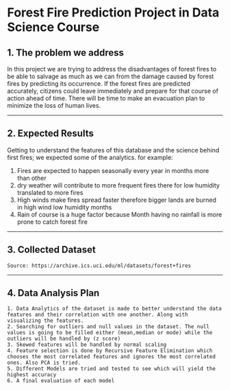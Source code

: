 # Forest Fire Prediction Project in Data Science Course

## 1. The problem we address 
In this project we are trying to address the disadvantages of forest fires to be able to salvage as much as we can from the damage caused by forest fires by predicting its occurrence. If the forest fires are predicted accurately, citizens could leave immediately and prepare for that course of action ahead of time. There will be time to make an evacuation plan to minimize the loss of human lives. 
***
## 2. Expected Results 
Getting to understand the features of this database and the science behind first fires; we expected some of
the analytics. for example:
1. Fires are expected to happen seasonally every year in months more than other
2. dry weather will contribute to more frequent fires there for low humidity translated to more fires
3. High winds make fires spread faster therefore bigger lands are burned in high wind low humidity
months
4. Rain of course is a huge factor because Month having no rainfall is more prone to catch forest fire
***
## 3. Collected Dataset 
    Source: https://archive.ics.uci.edu/ml/datasets/forest+fires

***
## 4. Data Analysis Plan 
    1. Data Analytics of the dataset is made to better understand the data features and their correlation with one another. Along with visualizing the features.
    2. Searching for outliers and null values in the dataset. The null values is going to be filled either (mean,median or mode) while the outliers will be handled by (z score)
    3. Skewed features will be handled by normal scaling
    4. Feature selection is done by Recursive Feature Elimination which chooses the most correlated features and ignores the most correlated ones. Also PCA is tried.
    5. Different Models are tried and tested to see which will yield the highest accuracy
    6. A final evaluation of each model


